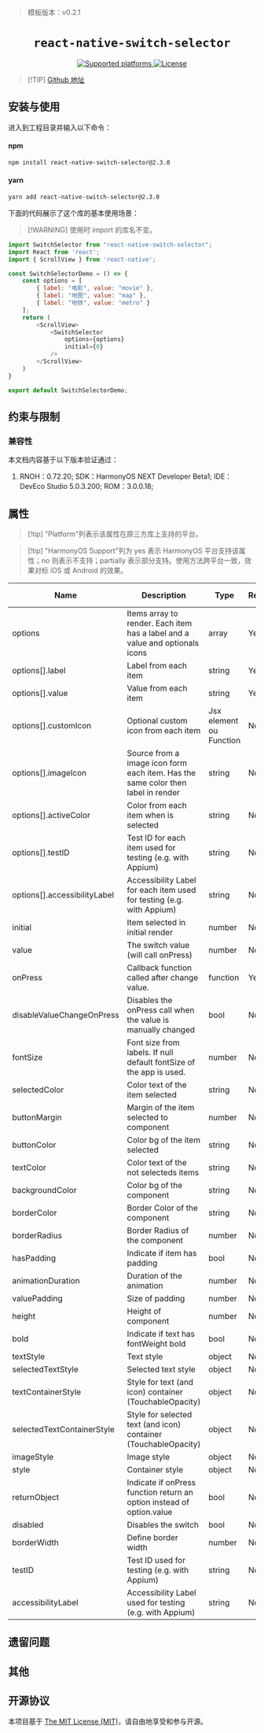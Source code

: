 > 模板版本：v0.2.1

<p align="center">
  <h1 align="center"> <code>react-native-switch-selector</code> </h1>
</p>
<p align="center">
    <a href="https://github.com/App2Sales/react-native-switch-selector">
        <img src="https://img.shields.io/badge/platforms-android%20|%20ios%20|%20harmony%20-lightgrey.svg" alt="Supported platforms" />
    </a>
    <a href="https://github.com/App2Sales/react-native-switch-selector/blob/master/LICENSE">
        <img src="https://img.shields.io/badge/license-MIT-green.svg" alt="License" />
        <!-- <img src="https://img.shields.io/badge/license-Apache-blue.svg" alt="License" /> -->
    </a>
</p>



> [!TIP] [Github 地址](https://github.com/App2Sales/react-native-switch-selector)

## 安装与使用

进入到工程目录并输入以下命令：

<!-- tabs:start -->

#### **npm**

```bash
npm install react-native-switch-selector@2.3.0
```

#### **yarn**

```bash
yarn add react-native-switch-selector@2.3.0
```

<!-- tabs:end -->

下面的代码展示了这个库的基本使用场景：

> [!WARNING] 使用时 import 的库名不变。

<!-- {% raw %} -->
```js
import SwitchSelector from "react-native-switch-selector";
import React from 'react';
import { ScrollView } from 'react-native';

const SwitchSelectorDemo = () => {
    const options = [
        { label: "电影", value: "movie" },
        { label: "地图", value: "map" },
        { label: "地铁", value: "metro" }
    ];
    return (
        <ScrollView>
            <SwitchSelector
                options={options}
                initial={0}
            />
        </ScrollView>
    )
}

export default SwitchSelectorDemo;
```
<!-- {% endraw %} -->

## 约束与限制

### 兼容性

本文档内容基于以下版本验证通过：

1. RNOH：0.72.20; SDK：HarmonyOS NEXT Developer Beta1; IDE：DevEco Studio 5.0.3.200; ROM：3.0.0.18;

## 属性

> [!tip] "Platform"列表示该属性在原三方库上支持的平台。

> [!tip] "HarmonyOS Support"列为 yes 表示 HarmonyOS 平台支持该属性；no 则表示不支持；partially 表示部分支持。使用方法跨平台一致，效果对标 iOS 或 Android 的效果。

| Name                         | Description                                                  | Type                     | Required | Platform    | HarmonyOS Support |
| ---------------------------- | ------------------------------------------------------------ | ------------------------ | -------- | ----------- | ----------------- |
| options                      | Items array to  render. Each item has a label and a value and optionals icons | array                    | Yes      | Android/IOS | Yes               |
| options[].label              | Label from  each item                                        | string                   | Yes      | Android/IOS | Yes               |
| options[].value              | Value  from each item                                        | string                   | Yes      | Android/IOS | Yes               |
| options[].customIcon         | Optional  custom icon from each item                         | Jsx  element ou Function | No       | Android/IOS | Yes               |
| options[].imageIcon          | Source  from a image icon form each item. Has the same color then label in render | string                   | No       | Android/IOS | Yes               |
| options[].activeColor        | Color  from each item when is selected                       | string                   | No       | Android/IOS | Yes               |
| options[].testID             | Test ID for each item used for testing (e.g. with Appium)    | string                   | No       | Android/IOS | Yes               |
| options[].accessibilityLabel | Accessibility Label for each item used for testing (e.g. with Appium) | string                   | No       | Android/IOS | Yes               |
| initial                      | Item  selected in initial render                             | number                   | No       | Android/IOS | Yes               |
| value                        | The  switch value (will call onPress)                        | number                   | No       | Android/IOS | Yes               |
| onPress                      | Callback  function called after change value.                | function                 | Yes      | Android/IOS | Yes               |
| disableValueChangeOnPress    | Disables  the onPress call when the value is manually changed | bool                     | No       | Android/IOS | Yes               |
| fontSize                     | Font  size from labels. If null default fontSize of the app is used. | number                   | No       | Android/IOS | Yes               |
| selectedColor                | Color  text of the item selected                             | string                   | No       | Android/IOS | Yes               |
| buttonMargin                 | Margin  of the item selected to component                    | number                   | No       | Android/IOS | Yes               |
| buttonColor                  | Color  bg of the item selected                               | string                   | No       | Android/IOS | Yes               |
| textColor                    | Color  text of the not selecteds items                       | string                   | No       | Android/IOS | Yes               |
| backgroundColor              | Color  bg of the component                                   | string                   | No       | Android/IOS | Yes               |
| borderColor                  | Border  Color of the component                               | string                   | No       | Android/IOS | Yes               |
| borderRadius                 | Border  Radius of the component                              | number                   | No       | Android/IOS | Yes               |
| hasPadding                   | Indicate  if item has padding                                | bool                     | No       | Android/IOS | Yes               |
| animationDuration            | Duration  of the animation                                   | number                   | No       | Android/IOS | Yes               |
| valuePadding                 | Size  of padding                                             | number                   | No       | Android/IOS | Yes               |
| height                       | Height  of component                                         | number                   | No       | Android/IOS | Yes               |
| bold                         | Indicate  if text has fontWeight bold                        | bool                     | No       | Android/IOS | Yes               |
| textStyle                    | Text  style                                                  | object                   | No       | Android/IOS | Yes               |
| selectedTextStyle            | Selected  text style                                         | object                   | No       | Android/IOS | Yes               |
| textContainerStyle           | Style  for text (and icon) container (TouchableOpacity)      | object                   | No       | Android/IOS | Yes               |
| selectedTextContainerStyle   | Style  for selected text (and icon) container (TouchableOpacity) | object                   | No       | Android/IOS | Yes               |
| imageStyle                   | Image  style                                                 | object                   | No       | Android/IOS | Yes               |
| style                        | Container  style                                             | object                   | No       | Android/IOS | Yes               |
| returnObject                 | Indicate  if onPress function return an option instead of option.value | bool                     | No       | Android/IOS | Yes               |
| disabled                     | Disables  the switch                                         | bool                     | No       | Android/IOS | Yes               |
| borderWidth                  | Define  border width                                         | number                   | No       | Android/IOS | Yes               |
| testID                       | Test ID used for testing (e.g. with Appium)                  | string                   | No       | Android/IOS | Yes               |
| accessibilityLabel           | Accessibility Label used for testing (e.g. with Appium)      | string                   | No       | Android/IOS | Yes               |

## 遗留问题

## 其他

## 开源协议

本项目基于 [The MIT License (MIT)](https://github.com/App2Sales/react-native-switch-selector/blob/master/LICENSE)，请自由地享受和参与开源。